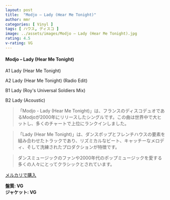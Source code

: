 ```yaml
---
layout: post
title:  "Modjo – Lady (Hear Me Tonight)"
author: mmr
categories: [ Vinyl ]
tags: [ ハウス, ディスコ ]
image: ../assets/images/Modjo – Lady (Hear Me Tonight).jpg
rating: 4.5
v-rating: VG
---
```


#### Modjo – Lady (Hear Me Tonight)

A1  Lady (Hear Me Tonight)

A2  Lady (Hear Me Tonight) (Radio Edit)

B1  Lady (Roy's Universal Soldiers Mix)

B2  Lady (Acoustic)

> 「Modjo - Lady (Hear Me Tonight)」は、フランスのディスコデュオであるModjoが2000年にリリースしたシングルです。この曲は世界中で大ヒットし、多くのチャートで上位にランクインしました。

> 「Lady (Hear Me Tonight)」は、ダンスポップとフレンチハウスの要素を組み合わせたトラックであり、リズミカルなビート、キャッチーなメロディ、そして洗練されたプロダクションが特徴です。

> ダンスミュージックのファンや2000年代のポップミュージックを愛する多くの人々にとってクラシックとされています。


[メルカリで購入](https://jp.mercari.com/item/m58855035943)


<div class="mt-4 mb-4 d-flex align-items-center">
<strong class="mr-1">盤質: VG</strong>
</div>
<div class="mt-4 mb-4 d-flex align-items-center">
<strong class="mr-1">ジャケット: VG</strong>
</div>